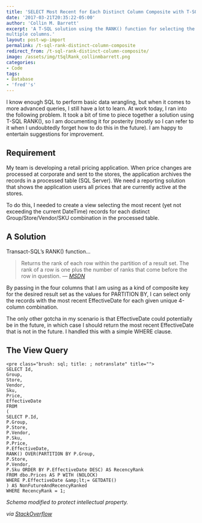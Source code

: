 ```yaml
---
title: 'SELECT Most Recent for Each Distinct Column Composite with T-SQL RANK()'
date: '2017-03-21T20:35:22-05:00'
author: 'Collin M. Barrett'
excerpt: 'A T-SQL solution using the RANK() function for selecting the most recent record for each distinct composite of
multiple columns.'
layout: post-wp-import
permalink: /t-sql-rank-distinct-column-composite
redirect_from: /t-sql-rank-distinct-column-composite/
image: /assets/img/tSqlRank_collinmbarrett.png
categories:
- Code
tags:
- Database
- 'fred''s'
---
```


I know enough SQL to perform basic data wrangling, but when it comes to more advanced queries, I still have a lot to
learn. At work today, I ran into the following problem. It took a bit of time to piece together a solution using T-SQL
RANK(), so I am documenting it for posterity (mostly so I can refer to it when I undoubtedly forget how to do this in
the future). I am happy to entertain suggestions for improvement.

## Requirement

My team is developing a retail pricing application. When price changes are processed at corporate and sent to the
stores, the application archives the records in a processed table (SQL Server). We need a reporting solution that shows
the application users all prices that are currently active at the stores.

To do this, I needed to create a view selecting the most recent (yet not exceeding the current DateTime) records for
each distinct Group/Store/Vendor/SKU combination in the processed table.

## A Solution

Transact-SQL’s RANK() function…

> Returns the rank of each row within the partition of a result set. The rank of a row is one plus the number of ranks
that come before the row in question.
> — <cite>[MSDN](https://docs.microsoft.com/en-us/sql/t-sql/functions/rank-transact-sql)</cite>

By passing in the four columns that I am using as a kind of composite key for the desired result set as the values for
PARTITION BY, I can select only the records with the most recent EffectiveDate for each given unique 4-column
combination.

The only other gotcha in my scenario is that EffectiveDate could potentially be in the future, in which case I should
return the most recent EffectiveDate that is not in the future. I handled this with a simple WHERE clause.

## The View Query

```
<pre class="brush: sql; title: ; notranslate" title="">
SELECT Id,
Group,
Store,
Vendor,
Sku,
Price,
EffectiveDate
FROM
(
SELECT P.Id,
P.Group,
P.Store,
P.Vendor,
P.Sku,
P.Price,
P.EffectiveDate,
RANK() OVER(PARTITION BY P.Group,
P.Store,
P.Vendor,
P.Sku ORDER BY P.EffectiveDate DESC) AS RecencyRank
FROM dbo.Prices AS P WITH (NOLOCK)
WHERE P.EffectiveDate &amp;lt;= GETDATE()
) AS NonFutureAndRecencyRanked
WHERE RecencyRank = 1;
```

*Schema modified to protect intellectual property.*

*via [StackOverflow](https://stackoverflow.com/questions/612231/how-can-i-select-rows-with-maxcolumn-value-partition-by-another-column-in-mys/612408#612408)*